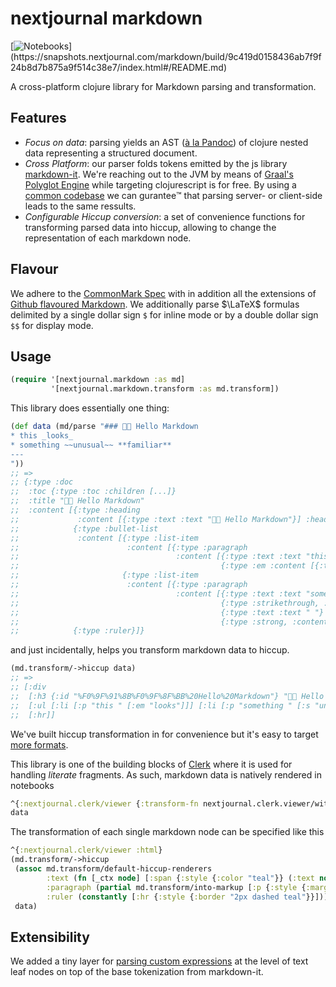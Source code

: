 # nextjournal markdown 
[![Notebooks](https://img.shields.io/static/v1?logo=plex&logoColor=rgb(155,187,157)&label=clerk&message=notebook&color=rgb(155,187,157))](https://snapshots.nextjournal.com/markdown/build/9c419d0158436ab7f9f24b8d7b875a9f514c38e7/index.html#/README.md)

A cross-platform clojure library for Markdown parsing and transformation.

## Features

- _Focus on data_: parsing yields an AST ([à la Pandoc](https://snapshots.nextjournal.com/markdown/build/9c419d0158436ab7f9f24b8d7b875a9f514c38e7/index.html#/notebooks/pandoc.clj)) of clojure nested data representing a structured document.
- _Cross Platform_: our parser folds tokens emitted by the js library [markdown-it](https://github.com/markdown-it/markdown-it). We're reaching out to the JVM by means of [Graal's Polyglot Engine](https://www.graalvm.org/22.1/reference-manual/js/JavaInteroperability/#polyglot-context) while targeting clojurescript is for free. By using a [common codebase](https://github.com/nextjournal/markdown/blob/ae2a2f0b6d7bdc6231f5d088ee559178b55c97f4/src/js/markdown.js) we can gurantee™️ that parsing server- or client-side leads to the same ressults.
- _Configurable Hiccup conversion_: a set of convenience functions for transforming parsed data into hiccup, allowing to change the representation of each markdown node.

## Flavour

We adhere to the [CommonMark Spec](https://spec.commonmark.org/0.30/) with in addition all the extensions of [Github flavoured Markdown](https://github.github.com/gfm/#what-is-github-flavored-markdown-). We additionally parse $\LaTeX$ formulas delimited by a single dollar sign `$` for inline mode or by a double dollar sign `$$` for display mode.

## Usage

```clojure
(require '[nextjournal.markdown :as md]
         '[nextjournal.markdown.transform :as md.transform])
```

This library does essentially one thing:

```clojure
(def data (md/parse "### 👋🏻 Hello Markdown
* this _looks_
* something ~~unusual~~ **familiar**
---
"))
;; =>
;; {:type :doc
;;  :toc {:type :toc :children [...]}
;;  :title "👋🏻 Hello Markdown"
;;  :content [{:type :heading 
;;             :content [{:type :text :text "👋🏻 Hello Markdown"}] :heading-level 3}
;;            {:type :bullet-list
;;             :content [{:type :list-item
;;                        :content [{:type :paragraph
;;                                   :content [{:type :text :text "this "}
;;                                             {:type :em :content [{:type :text :text "looks"}]}]}]}
;;                       {:type :list-item
;;                        :content [{:type :paragraph
;;                                   :content [{:type :text :text "something "}
;;                                             {:type :strikethrough, :content [{:type :text :text "unusual"}]}
;;                                             {:type :text :text " "}
;;                                             {:type :strong, :content [{:type :text :text "familiar"}]}]}]}]}
;;            {:type :ruler}]}
```

and just incidentally, helps you transform markdown data to hiccup.

```clojure
(md.transform/->hiccup data)
;; =>
;; [:div
;;  [:h3 {:id "%F0%9F%91%8B%F0%9F%8F%BB%20Hello%20Markdown"} "👋🏻 Hello Markdown"]
;;  [:ul [:li [:p "this " [:em "looks"]]] [:li [:p "something " [:s "unusual"] " " [:strong "familiar"]]]]
;;  [:hr]]
```

We've built hiccup transformation in for convenience but it's easy to target [more formats](https://snapshots.nextjournal.com/markdown/build/9c419d0158436ab7f9f24b8d7b875a9f514c38e7/index.html#/notebooks/pandoc.clj).

This library is one of the building blocks of [Clerk](https://github.com/nextjournal/clerk) where it is used for handling _literate_ fragments. As such, markdown data is natively rendered in notebooks 

```clojure
^{:nextjournal.clerk/viewer {:transform-fn nextjournal.clerk.viewer/with-md-viewer}}
data
```

The transformation of each single markdown node can be specified like this

```clojure
^{:nextjournal.clerk/viewer :html}
(md.transform/->hiccup
 (assoc md.transform/default-hiccup-renderers
        :text (fn [_ctx node] [:span {:style {:color "teal"}} (:text node)])
        :paragraph (partial md.transform/into-markup [:p {:style {:margin-top "-1.6rem"}}])
        :ruler (constantly [:hr {:style {:border "2px dashed teal"}}]))
 data)
```

## Extensibility

We added a tiny layer for [parsing custom expressions](https://snapshots.nextjournal.com/markdown/build/7f5c1e24aeb3842235bc6175aa55dbd9a96d25d1/index.html#/notebooks/parsing_extensibility.clj) at the level of text leaf nodes on top of the base tokenization from markdown-it.
